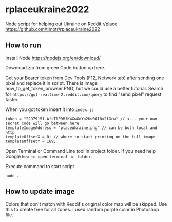 # rplaceukraine2022
Node script for helping out Ukraine on Reddit r/place
https://github.com/timotr/rplaceukraine2022

## How to run

Install Node https://nodejs.org/en/download/

Download zip from green Code button up here.

Get your Bearer token from Dev Tools (F12, Network tab) after sending one pixel and replace it in script.
There is image how_to_get_token_browser.PNG, but we could use a better tutorial.
Search for `https://gql-realtime-2.reddit.com/query` to find "send pixel" request faster.

When you got token insert it into `index.js`

    token = "22979151-AfsTlPDMfK4XwGoYo2Uw0Al8x2fGrw" // <--- your own secret code will go between here
    templateImageAddress = "placeukraine.png" // can be both local and http
    templateOffsetX = 0; // where to start printing on the full image
    templateOffsetY = 169;

Open Terminal or Command Line tool in project folder. If you need help Google `how to open terminal in folder`.

Execute command to start script

    node .


## How to update image

Colors that don't match with Reddit's original color map will be skipped. Use this to create free for all zones.
I used random purple color in Photoshop file.
